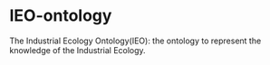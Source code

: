 # IEO-ontology
The Industrial Ecology Ontology(IEO): the ontology to represent the knowledge of the Industrial Ecology.
